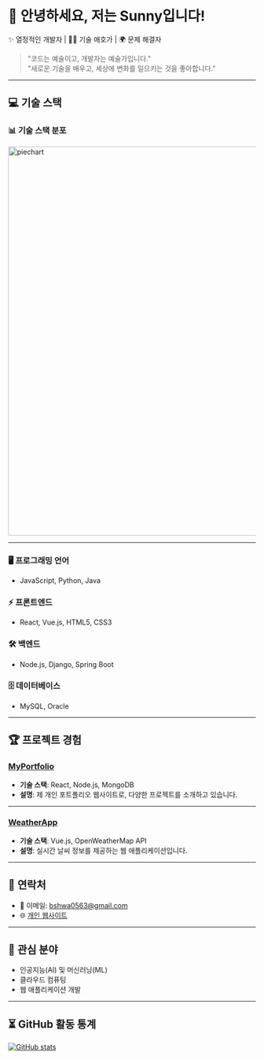 # 👋 안녕하세요, 저는 Sunny입니다!

✨ 열정적인 개발자 | 👩‍💻 기술 애호가 | 🌍 문제 해결자

> "코드는 예술이고, 개발자는 예술가입니다."  
> "새로운 기술을 배우고, 세상에 변화를 일으키는 것을 좋아합니다."

---

## 💻 기술 스택

### 📊 기술 스택 분포

<img width="792" alt="piechart" src="https://github.com/user-attachments/assets/9e914dd7-bb6d-4ed2-abd2-c86d12bcefbb">


---

### 🖥️ 프로그래밍 언어
- JavaScript, Python, Java

### ⚡ 프론트엔드
- React, Vue.js, HTML5, CSS3

### 🛠️ 백엔드
- Node.js, Django, Spring Boot

### 🗄️ 데이터베이스
- MySQL, Oracle

---

## 🏆 프로젝트 경험

### [MyPortfolio](https://github.com/Bae-Sunny/MyPortfolio)
- **기술 스택**: React, Node.js, MongoDB
- **설명**: 제 개인 포트폴리오 웹사이트로, 다양한 프로젝트를 소개하고 있습니다.

---

### [WeatherApp](https://github.com/Bae-Sunny/WeatherApp)
- **기술 스택**: Vue.js, OpenWeatherMap API
- **설명**: 실시간 날씨 정보를 제공하는 웹 애플리케이션입니다.

---

## 💬 연락처

- 📧 이메일: [bshwa0563@gmail.com](mailto:bshwa0563@gmail.com)
- 🌐 [개인 웹사이트](https://sunnyportfolio.com)

---

## 🎯 관심 분야

- 인공지능(AI) 및 머신러닝(ML)
- 클라우드 컴퓨팅
- 웹 애플리케이션 개발

---

## ⏳ GitHub 활동 통계

[![GitHub stats](https://github-readme-stats.vercel.app/api?username=Bae-Sunny&show_icons=true&count_private=true&hide_title=true&hide=prs&theme=radical)](https://github.com/Bae-Sunny)
